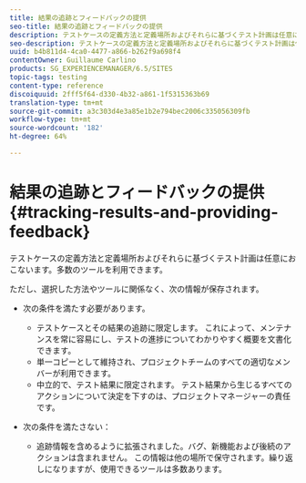 ```yaml
---
title: 結果の追跡とフィードバックの提供
seo-title: 結果の追跡とフィードバックの提供
description: テストケースの定義方法と定義場所およびそれらに基づくテスト計画は任意におこないます
seo-description: テストケースの定義方法と定義場所およびそれらに基づくテスト計画は任意におこないます
uuid: b4b811d4-4ca0-4477-a866-b262f9a698f4
contentOwner: Guillaume Carlino
products: SG_EXPERIENCEMANAGER/6.5/SITES
topic-tags: testing
content-type: reference
discoiquuid: 2fff5f64-d330-4b32-a861-1f5315363b69
translation-type: tm+mt
source-git-commit: a3c303d4e3a85e1b2e794bec2006c335056309fb
workflow-type: tm+mt
source-wordcount: '182'
ht-degree: 64%

---
```



# 結果の追跡とフィードバックの提供{#tracking-results-and-providing-feedback}

テストケースの定義方法と定義場所およびそれらに基づくテスト計画は任意におこないます。多数のツールを利用できます。

ただし、選択した方法やツールに関係なく、次の情報が保存されます。

* 次の条件を満たす必要があります。

   * テストケースとその結果の追跡に限定します。 これによって、メンテナンスを常に容易にし、テストの進捗についてわかりやすく概要を文書化できます。
   * 単一コピーとして維持され、プロジェクトチームのすべての適切なメンバーが利用できます。
   * 中立的で、テスト結果に限定されます。 テスト結果から生じるすべてのアクションについて決定を下すのは、プロジェクトマネージャーの責任です。

* 次の条件を満たさない：

   * 追跡情報を含めるように拡張されました。バグ、新機能および後続のアクションは含まれません。 この情報は他の場所で保守されます。繰り返しになりますが、使用できるツールは多数あります。

